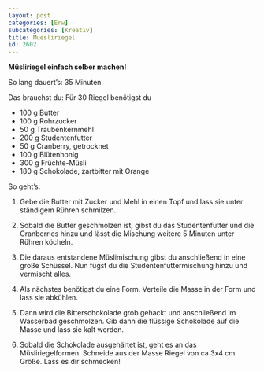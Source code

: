 ```yaml
---
layout: post
categories: [Erw]
subcategories: [Kreativ]
title: Muesliriegel
id: 2602
---
```

**Müsliriegel einfach selber machen!**

So lang dauert’s: 35 Minuten

Das brauchst du: Für 30 Riegel benötigst du 
- 100 g Butter
- 100 g Rohrzucker
- 50 g Traubenkernmehl
- 200 g Studentenfutter
- 50 g Cranberry, getrocknet
- 100 g Blütenhonig
- 300 g Früchte-Müsli
- 180 g Schokolade, zartbitter mit Orange

So geht’s:

1. Gebe die Butter mit Zucker und Mehl in einen Topf und lass sie unter ständigem Rühren schmilzen.

2. Sobald die Butter geschmolzen ist, gibst du das Studentenfutter und die Cranberries hinzu und lässt die Mischung weitere 5 Minuten unter Rühren köcheln.

3. Die daraus entstandene Müslimischung gibst du anschließend in eine große Schüssel. Nun fügst du die Studentenfuttermischung hinzu und vermischt alles.

4. Als nächstes benötigst du eine Form. Verteile die Masse in der Form und lass sie abkühlen.

5. Dann wird die Bitterschokolade grob gehackt und anschließend im Wasserbad geschmolzen. Gib dann die flüssige Schokolade auf die Masse und lass sie kalt werden.

6. Sobald die Schokolade ausgehärtet ist, geht es an das Müsliriegelformen. Schneide aus der Masse Riegel von ca 3x4 cm Größe. Lass es dir schmecken!
